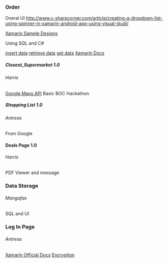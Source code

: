 ### Order

Overal UI
http://www.c-sharpcorner.com/article/creating-a-dropdown-list-using-spinner-in-xamarin-android-app-using-visual-studi/

[Xamarin Sample Designs](https://developer.xamarin.com/samples/tag/Xamarin.Forms/)

Using SQL and C#


[insert data](https://stackoverflow.com/questions/12241084/how-to-insert-data-into-sql-server)
[retrieve data](https://stackoverflow.com/questions/14171794/how-to-retrieve-data-from-a-sql-server-database-in-c)
[get data](https://stackoverflow.com/questions/25739788/select-query-to-get-data-from-sql-server)
[Xamarin Docs](https://developer.xamarin.com/guides/cross-platform/application_fundamentals/web_services/)


##### Closest_Supermarket 1.0
###### Harris
[Google Maps API](https://developers.google.com/maps/android/)
Basic BOC Hackathon

##### Shopping List 1.0
###### Antreas
From Google


#### Deals Page 1.0
###### Harris
PDF Viewer and message

### Data Storage
###### Mangafas
SQL and UI

### Log In Page
###### Antreas
[Xamarin Official Docs](https://components.xamarin.com/gettingstarted/loginscreen)
[Encryption](https://stackoverflow.com/questions/29032706/c-sharp-encrypted-login)




